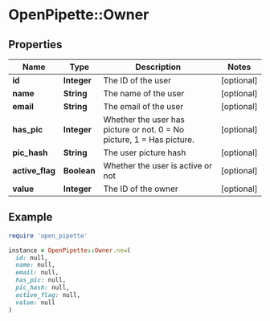 # OpenPipette::Owner

## Properties

| Name | Type | Description | Notes |
| ---- | ---- | ----------- | ----- |
| **id** | **Integer** | The ID of the user | [optional] |
| **name** | **String** | The name of the user | [optional] |
| **email** | **String** | The email of the user | [optional] |
| **has_pic** | **Integer** | Whether the user has picture or not. 0 &#x3D; No picture, 1 &#x3D; Has picture. | [optional] |
| **pic_hash** | **String** | The user picture hash | [optional] |
| **active_flag** | **Boolean** | Whether the user is active or not | [optional] |
| **value** | **Integer** | The ID of the owner | [optional] |

## Example

```ruby
require 'open_pipette'

instance = OpenPipette::Owner.new(
  id: null,
  name: null,
  email: null,
  has_pic: null,
  pic_hash: null,
  active_flag: null,
  value: null
)
```

